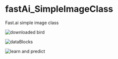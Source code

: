 # fastAi_SimpleImageClass
Fast.ai simple image class


![downloaded bird](https://github.com/melch-inno/fastAi_SimpleImageClass/blob/main/assets/rdm1.png?raw=true)

![dataBlocks](https://github.com/melch-inno/fastAi_SimpleImageClass/blob/main/assets/rdm2.png?raw=true)

![learn and predict](https://github.com/melch-inno/fastAi_SimpleImageClass/blob/main/assets/rdm3.png?raw=true)
